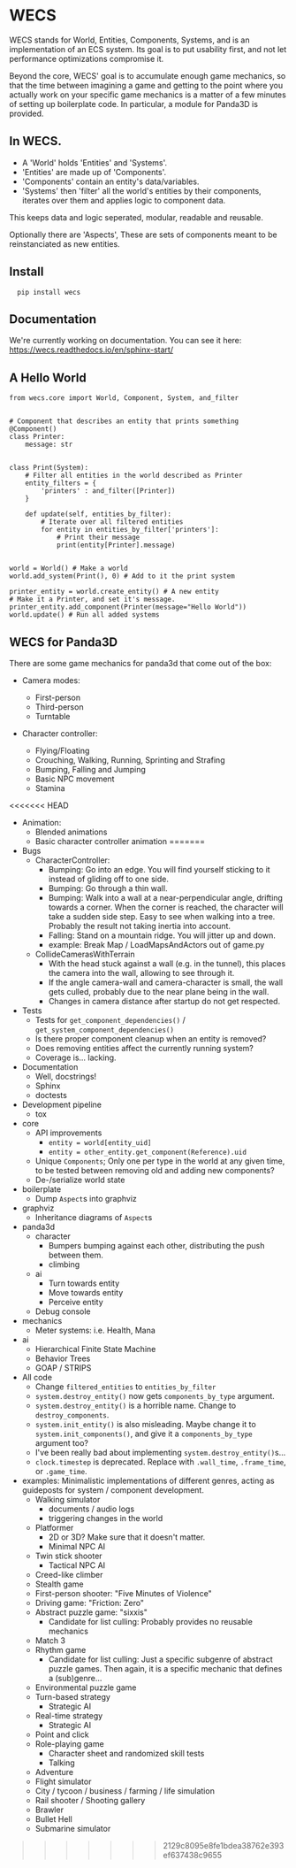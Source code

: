 # WECS

WECS stands for World, Entities, Components, Systems, and is an implementation
of an ECS system. Its goal is to put usability first, and not let performance
optimizations compromise it.

Beyond the core, WECS' goal is to accumulate enough game mechanics, so that the
time between imagining a game and getting to the point where you actually work
on your specific game mechanics is a matter of a few minutes of setting up
boilerplate code. In particular, a module for Panda3D is provided.

## In WECS.

* A 'World' holds 'Entities' and 'Systems'.
* 'Entities' are made up of 'Components'.
* 'Components' contain an entity's data/variables.
* 'Systems' then 'filter' all the world's entities by their components, iterates over them and applies logic to component data.

This keeps data and logic seperated, modular, readable and reusable.

Optionally there are 'Aspects',
These are sets of components meant to be reinstanciated as new entities.

## Install
```
  pip install wecs
```

## Documentation

We're currently working on documentation. You can see it here: https://wecs.readthedocs.io/en/sphinx-start/

## A Hello World

```
from wecs.core import World, Component, System, and_filter


# Component that describes an entity that prints something
@Component()
class Printer:
    message: str


class Print(System):
    # Filter all entities in the world described as Printer
    entity_filters = {
        'printers' : and_filter([Printer])
    }

    def update(self, entities_by_filter):
        # Iterate over all filtered entities
        for entity in entities_by_filter['printers']:
            # Print their message
            print(entity[Printer].message)


world = World() # Make a world
world.add_system(Print(), 0) # Add to it the print system

printer_entity = world.create_entity() # A new entity
# Make it a Printer, and set it's message.
printer_entity.add_component(Printer(message="Hello World"))
world.update() # Run all added systems
```


## WECS for Panda3D
There are some game mechanics for panda3d that come out of the box:

* Camera modes:
    * First-person
    * Third-person
    * Turntable

* Character controller:
    * Flying/Floating
    * Crouching, Walking, Running, Sprinting and Strafing
    * Bumping, Falling and Jumping
    * Basic NPC movement
    * Stamina

<<<<<<< HEAD
* Animation:
    * Blended animations
    * Basic character controller animation
=======
* Bugs
  * CharacterController:
    * Bumping: Go into an edge. You will find yourself sticking to it
      instead of gliding off to one side.
    * Bumping: Go through a thin wall.
    * Bumping: Walk into a wall at a near-perpendicular angle, drifting
      towards a corner. When the corner is reached, the character will
      take a sudden side step. Easy to see when walking into a tree.
      Probably the result not taking inertia into account.
    * Falling: Stand on a mountain ridge. You will jitter up and down.
    * example: Break Map / LoadMapsAndActors out of game.py
  * CollideCamerasWithTerrain
    * With the head stuck against a wall (e.g. in the tunnel), this places
      the camera into the wall, allowing to see through it.
    * If the angle camera-wall and camera-character is small, the wall
      gets culled, probably due to the near plane being in the wall.
    * Changes in camera distance after startup do not get respected.
* Tests
  * Tests for `get_component_dependencies()` / `get_system_component_dependencies()`
  * Is there proper component cleanup when an entity is removed?
  * Does removing entities affect the currently running system?
  * Coverage is... lacking.
* Documentation
  * Well, docstrings!
  * Sphinx
  * doctests
* Development pipeline
  * tox
* core
  * API improvements
    * `entity = world[entity_uid]`
    * `entity = other_entity.get_component(Reference).uid`
  * Unique `Components`; Only one per type in the world at any given time, to
    be tested between removing old and adding new components?
  * De-/serialize world state
* boilerplate
  * Dump `Aspect`s into graphviz
* graphviz
  * Inheritance diagrams of `Aspect`s
* panda3d
  * character
    * Bumpers bumping against each other, distributing the push between them.
    * climbing
  * ai
    * Turn towards entity
    * Move towards entity
    * Perceive entity
  * Debug console
* mechanics
  * Meter systems: i.e. Health, Mana
* ai
  * Hierarchical Finite State Machine
  * Behavior Trees
  * GOAP / STRIPS
* All code
  * Change `filtered_entities` to `entities_by_filter`
  * `system.destroy_entity()` now gets `components_by_type` argument.
  * `system.destroy_entity()` is a horrible name. Change to `destroy_components`.
  * `system.init_entity()` is also misleading. Maybe change it to
    `system.init_components()`, and give it a `components_by_type` argument too?
  * I've been really bad about implementing `system.destroy_entity()`s...
  * `clock.timestep` is deprecated. Replace with `.wall_time`, `.frame_time`, or
    `.game_time`.
* examples: Minimalistic implementations of different genres, acting as guideposts for
  system / component development.
  * Walking simulator
    * documents / audio logs
    * triggering changes in the world
  * Platformer
    * 2D or 3D? Make sure that it doesn't matter.
    * Minimal NPC AI
  * Twin stick shooter
    * Tactical NPC AI
  * Creed-like climber
  * Stealth game
  * First-person shooter: "Five Minutes of Violence"
  * Driving game: "Friction: Zero"
  * Abstract puzzle game: "sixxis"
    * Candidate for list culling: Probably provides no reusable mechanics
  * Match 3
  * Rhythm game
    * Candidate for list culling: Just a specific subgenre of abstract puzzle games.
      Then again, it is a specific mechanic that defines a (sub)genre...
  * Environmental puzzle game
  * Turn-based strategy
    * Strategic AI
  * Real-time strategy
    * Strategic AI
  * Point and click
  * Role-playing game
    * Character sheet and randomized skill tests
    * Talking
  * Adventure
  * Flight simulator
  * City / tycoon / business / farming / life simulation
  * Rail shooter / Shooting gallery
  * Brawler
  * Bullet Hell
  * Submarine simulator
>>>>>>> 2129c8095e8fe1bdea38762e393ef637438c9655
